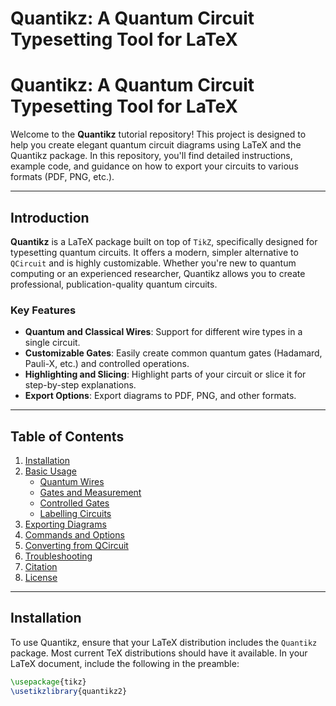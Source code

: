 
# Quantikz: A Quantum Circuit Typesetting Tool for LaTeX


# Quantikz: A Quantum Circuit Typesetting Tool for LaTeX

Welcome to the **Quantikz** tutorial repository! This project is designed to help you create elegant quantum circuit diagrams using LaTeX and the Quantikz package. In this repository, you'll find detailed instructions, example code, and guidance on how to export your circuits to various formats (PDF, PNG, etc.).

---

## Introduction

**Quantikz** is a LaTeX package built on top of `TikZ`, specifically designed for typesetting quantum circuits. It offers a modern, simpler alternative to `QCircuit` and is highly customizable. Whether you're new to quantum computing or an experienced researcher, Quantikz allows you to create professional, publication-quality quantum circuits.

### Key Features

- **Quantum and Classical Wires**: Support for different wire types in a single circuit.
- **Customizable Gates**: Easily create common quantum gates (Hadamard, Pauli-X, etc.) and controlled operations.
- **Highlighting and Slicing**: Highlight parts of your circuit or slice it for step-by-step explanations.
- **Export Options**: Export diagrams to PDF, PNG, and other formats.

---

## Table of Contents

1. [Installation](#installation)
2. [Basic Usage](#basic-usage)
    - [Quantum Wires](#quantum-wires)
    - [Gates and Measurement](#gates-and-measurement)
    - [Controlled Gates](#controlled-gates)
    - [Labelling Circuits](#labelling-circuits)
3. [Exporting Diagrams](#exporting-diagrams)
4. [Commands and Options](#commands-and-options)
5. [Converting from QCircuit](#converting-from-qcircuit)
6. [Troubleshooting](#troubleshooting)
7. [Citation](#citation)
8. [License](#license)

---

## Installation

To use Quantikz, ensure that your LaTeX distribution includes the `Quantikz` package. Most current TeX distributions should have it available. In your LaTeX document, include the following in the preamble:

```latex
\usepackage{tikz}
\usetikzlibrary{quantikz2}
